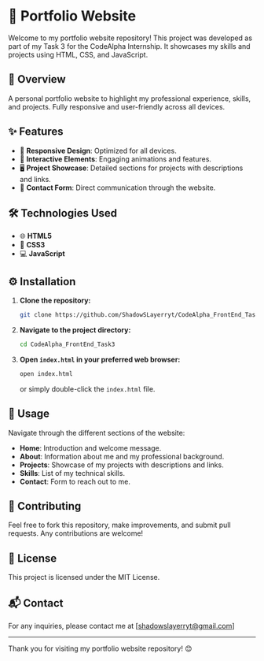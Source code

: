 # 🌟 Portfolio Website

Welcome to my portfolio website repository! This project was developed as part of my Task 3 for the CodeAlpha Internship. It showcases my skills and projects using HTML, CSS, and JavaScript.

## 📝 Overview

A personal portfolio website to highlight my professional experience, skills, and projects. Fully responsive and user-friendly across all devices.

## ✨ Features

- 📱 **Responsive Design**: Optimized for all devices.
- 💫 **Interactive Elements**: Engaging animations and features.
- 🖥️ **Project Showcase**: Detailed sections for projects with descriptions and links.
- 📧 **Contact Form**: Direct communication through the website.

## 🛠️ Technologies Used

- 🌐 **HTML5**
- 🎨 **CSS3**
- 💻 **JavaScript**

## ⚙️ Installation

1. **Clone the repository:**
   ```bash
   git clone https://github.com/ShadowSLayerryt/CodeAlpha_FrontEnd_Task3.git
   ```

2. **Navigate to the project directory:**
   ```bash
   cd CodeAlpha_FrontEnd_Task3
   ```

3. **Open `index.html` in your preferred web browser:**
   ```bash
   open index.html
   ```
   or simply double-click the `index.html` file.

## 🚀 Usage

Navigate through the different sections of the website:

- **Home**: Introduction and welcome message.
- **About**: Information about me and my professional background.
- **Projects**: Showcase of my projects with descriptions and links.
- **Skills**: List of my technical skills.
- **Contact**: Form to reach out to me.

## 🤝 Contributing

Feel free to fork this repository, make improvements, and submit pull requests. Any contributions are welcome!

## 📄 License

This project is licensed under the MIT License.

## 📬 Contact

For any inquiries, please contact me at [shadowslayerryt@gmail.com] 

---

Thank you for visiting my portfolio website repository! 😊
